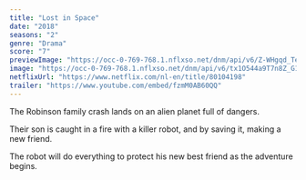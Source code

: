 ```yaml
---
title: "Lost in Space"
date: "2018"
seasons: "2"
genre: "Drama"
score: "7"
previewImage: "https://occ-0-769-768.1.nflxso.net/dnm/api/v6/Z-WHgqd_TeJxSuha8aZ5WpyLcX8/AAAABb522KoFZO4OBNsByeEqmytN-JMOo31j1Y60ITpdXhrJDXbiY-aLFkv1qf2f5C508hSE_7FXby_RMJJWABRRf9uZPLnA.jpg"
image: "https://occ-0-769-768.1.nflxso.net/dnm/api/v6/tx1O544a9T7n8Z_G12qaboulQQE/AAAABVG8MzJH52_YGllR0NjS3_BeecIglXnoPK2uUBDJBiFsxMz8J1x2HSF36v6FAZ8fmLMzq199Z-IlMPS_magWviSUqpEBZ09v6rYVnjQYWyd_gCqLiqWvlkPo-Ee6fduRviipTQE3Oe0X72LMwLUvE8dgH3mWvVVzNx_3gBC4piDt5g.png"
netflixUrl: "https://www.netflix.com/nl-en/title/80104198"
trailer: "https://www.youtube.com/embed/fzmM0AB60QQ"
---
```


The Robinson family crash lands on an alien planet full of dangers. 

Their son is caught in a fire with a killer robot, and by saving it, making a new friend.

The robot will do everything to protect his new best friend as the adventure begins.
